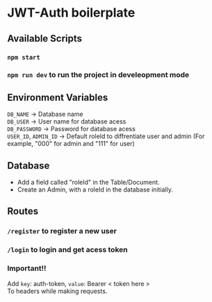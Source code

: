 # JWT-Auth boilerplate

## Available Scripts  
### `npm start`
### `npm run dev` to run the project in develeopment mode  

## Environment Variables  
`DB_NAME` -> Database name    
`DB_USER` -> User name for database acess  
`DB_PASSWORD` -> Password for database acess  
`USER_ID`, `ADMIN_ID` -> Default roleId to diffrentiate user and admin (For example, "000" for admin and "111" for user)   

## Database  
- Add a field called "roleId" in the Table/Document.
- Create an Admin, with a roleId in the database initially.


## Routes
### `/register` to register a new user
### `/login` to login and get acess token

### **Important!!**  
Add `key`: auth-token, `value`: Bearer < token here >  
To headers while making requests.

